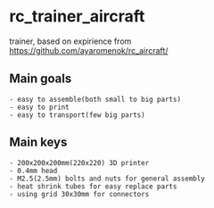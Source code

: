 # rc_trainer_aircraft
trainer, based on expirience from https://github.com/ayaromenok/rc_aircraft/

## Main goals

    - easy to assemble(both small to big parts)
    - easy to print
    - easy to transport(few big parts)


## Main keys

    - 200x200x200mm(220x220) 3D printer
    - 0.4mm head
    - M2.5(2.5mm) bolts and nuts for general assembly
    - heat shrink tubes for easy replace parts
    - using grid 30x30mm for connectors
